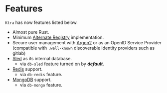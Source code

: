 # Features

`Ktra` has now features listed below.

- Almost pure Rust.
- Minimum [Alternate Registry](https://doc.rust-lang.org/cargo/reference/registries.html) implementation.
- Secure user management with [Argon2](https://en.wikipedia.org/wiki/Argon2) or as an OpenID Service
  Provider (compatible with `.well-known` discoverable identity providers such as gitlab)
- [Sled](https://github.com/spacejam/sled) as its internal database.
    - via `db-sled` feature turned on by ***default***.
- [Redis](https://redis.io/) support.
    - via `db-redis` feature.
- [MongoDB](https://www.mongodb.com/) support.
    - via `db-mongo` feature.
